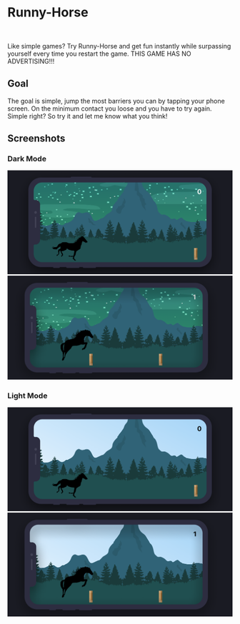 # Runny-Horse

<img alt="" src="https://img.shields.io/badge/IOS-%5E13-red"> <img alt="" src="https://img.shields.io/badge/AppStore-1.0-yellow">

Like simple games? Try Runny-Horse and get fun instantly while surpassing yourself every time you restart the game. THIS GAME HAS NO ADVERTISING!!!

## Goal

The goal is simple, jump the most barriers you can by tapping your phone screen. On the minimum contact you loose and you have to try again. Simple right? So try it and let me know what you think!

## Screenshots

### Dark Mode

<img alt="" src="/Screenshots/3-iphone_x_screen.png">

<img alt="" src="/Screenshots/4-iphone_x_screen.png">

### Light Mode

<img alt="" src="/Screenshots/1-iphone_x_screen.png">

<img alt="" src="/Screenshots/2-iphone_x_screen.png">

